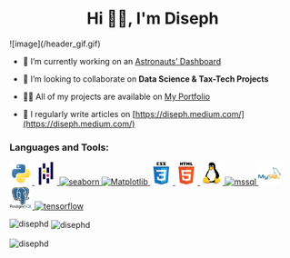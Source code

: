 <h1 align="center">Hi 🙋‍♀️, I'm Diseph </h1>
![image](/header_gif.gif)

- 🔭 I’m currently working on an [Astronauts’ Dashboard](https://github.com/DisephD/NASA-Intl-Space-Station-Project)

- 👯 I’m looking to collaborate on **Data Science & Tax-Tech Projects**

- 👨‍💻 All of my projects are available on [My Portfolio](datascienceportfol.io/DisephDumIgoni)

- 📝 I regularly write articles on [https://diseph.medium.com/](https://diseph.medium.com/)

<h3 align="left">Languages and Tools:</h3>
<p align="left"> <a href="https://www.python.org" target="_blank" rel="noreferrer"> <img src="https://raw.githubusercontent.com/devicons/devicon/master/icons/python/python-original.svg" alt="python" width="40" height="40"/> </a> <a href="https://pandas.pydata.org/" target="_blank" rel="noreferrer"> <img src="https://raw.githubusercontent.com/devicons/devicon/2ae2a900d2f041da66e950e4d48052658d850630/icons/pandas/pandas-original.svg" alt="pandas" width="40" height="40"/> </a> </a> <a href="https://seaborn.pydata.org/" target="_blank" rel="noreferrer"> <img src="https://seaborn.pydata.org/_images/logo-mark-lightbg.svg" alt="seaborn" width="40" height="40"/> </a> <a href="https://www.bing.com/ck/a?!&&p=25e0e2551f52751774a0ad8448a2885929f7a7f841861ccbc928a883ea7c4801JmltdHM9MTc0NzQ0MDAwMA&ptn=3&ver=2&hsh=4&fclid=3c11232a-9565-615c-2192-33e1947860b7&u=a1L2ltYWdlcy9zZWFyY2g_cT1tYXRwbG90bGliK2xvZ28maWQ9NzY3OTgyMzYwOTU3M0Y4NURDRUVGMTI1Q0MxODgzMjMwNTJEQTA0MiZGT1JNPUlBQ0ZJUg&ntb=1" target="_blank" rel="noreferrer"> <img src="https://seaborn.pydata.org/_images/logo-mark-lightbg.svg" alt="Matplotlib" width="40" height="40"/> </a> <a href="https://www.w3schools.com/css/" target="_blank" rel="noreferrer"> <img src="https://raw.githubusercontent.com/devicons/devicon/master/icons/css3/css3-original-wordmark.svg" alt="css3" width="40" height="40"/> </a> <a href="https://www.w3.org/html/" target="_blank" rel="noreferrer"> <img src="https://raw.githubusercontent.com/devicons/devicon/master/icons/html5/html5-original-wordmark.svg" alt="html5" width="40" height="40"/> </a> <a href="https://www.linux.org/" target="_blank" rel="noreferrer"> <img src="https://raw.githubusercontent.com/devicons/devicon/master/icons/linux/linux-original.svg" alt="linux" width="40" height="40"/> </a> <a href="https://www.microsoft.com/en-us/sql-server" target="_blank" rel="noreferrer"> <img src="https://www.svgrepo.com/show/303229/microsoft-sql-server-logo.svg" alt="mssql" width="40" height="40"/> </a> <a href="https://www.mysql.com/" target="_blank" rel="noreferrer"> <img src="https://raw.githubusercontent.com/devicons/devicon/master/icons/mysql/mysql-original-wordmark.svg" alt="mysql" width="40" height="40"/> </a> <a href="https://www.postgresql.org" target="_blank" rel="noreferrer"> <img src="https://raw.githubusercontent.com/devicons/devicon/master/icons/postgresql/postgresql-original-wordmark.svg" alt="postgresql" width="40" height="40"/> <a href="https://www.tensorflow.org" target="_blank" rel="noreferrer"> <img src="https://www.vectorlogo.zone/logos/tensorflow/tensorflow-icon.svg" alt="tensorflow" width="40" height="40"/> </a> </p>

<p><img align="left" src="https://github-readme-stats.vercel.app/api/top-langs?username=disephd&show_icons=true&locale=en&layout=compact" alt="disephd" /></p>

<p>&nbsp;<img align="center" src="https://github-readme-stats.vercel.app/api?username=disephd&show_icons=true&locale=en" alt="disephd" /></p>

<p><img align="center" src="https://github-readme-streak-stats.herokuapp.com/?user=disephd&" alt="disephd" /></p>

<!---
DisephD/DisephD is a ✨ special ✨ repository because its `README.md` (this file) appears on your GitHub profile.
You can click the Preview link to take a look at your changes.
--->
